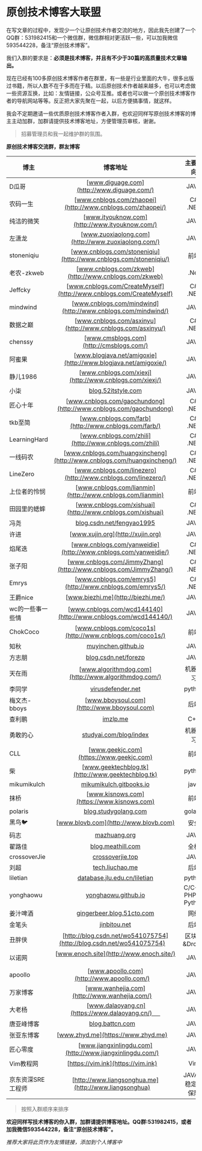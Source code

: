# 原创技术博客大联盟

在写文章的过程中，发现少一个让原创技术作者交流的地方，因此我先创建了一个QQ群：531982415和一个微信群，微信群相对更活跃一些，可以加我微信593544228，备注“原创技术博客”。

我们入群的要求是：**必须是技术博客，并且有不少于30篇的高质量技术文章输出。**

现在已经有100多原创技术博客作者在群里，有一些是行业里面的大牛，很多出版过书籍，所以人数不在于多而在于精。以后原创技术作者越来越多，也可以考虑做一些资源互换，比如：友情链接，公众号互推。或者也可以做一个原创技术博客作者的导航网站等等。反正把大家先聚在一起，以后方便搞事情，就这样。

我会不定期邀请一些优质原创技术博客作者入群，也欢迎同样写原创技术博客的博主主动加群，加群请提供技术博客地址，方便管理员审核，谢谢。

> 招募管理员和我一起维护群的氛围。 
 
**原创技术博客交流群，群友博客**


| 博主          |   博客地址    |   主要方向      | 微信公众号 |
| ------------- |:-------------:| :-------------: |      -----:|
| D瓜哥      |  [www.diguage.com](http://www.diguage.com/) | JAVA |
| 农码一生     | [www.cnblogs.com/zhaopei](http://www.cnblogs.com/zhaopei/)     |    C# .NET |
| 纯洁的微笑 | [www.ityouknow.com](http://www.ityouknow.com/)     |   JAVA | 纯洁的微笑|
| 左潇龙 | [www.zuoxiaolong.com](http://www.zuoxiaolong.com/)     |   JAVA |
| stoneniqiu | [www.cnblogs.com/stoneniqiu](http://www.cnblogs.com/stoneniqiu/)     |   前端  |
| 老农-zkweb | [www.cnblogs.com/zkweb](http://www.cnblogs.com/zkweb)     |   .Net  |
| Jeffcky | [www.cnblogs.com/CreateMyself](http://www.cnblogs.com/CreateMyself)     |   C# .NET  |
| mindwind | [www.cnblogs.com/mindwind](http://www.cnblogs.com/mindwind/)     |   JAVA | mindwind|
| 数据之巅 | [www.cnblogs.com/asxinyu](http://www.cnblogs.com/asxinyu/)     |   C# .NET |
| chenssy | [www.cmsblogs.com](http://cmsblogs.com/)     |   JAVA |
| 阿蜜果 | [www.blogjava.net/amigoxie](http://www.blogjava.net/amigoxie/)     |   JAVA |
|静儿1986 | [www.cnblogs.com/xiexj](http://www.cnblogs.com/xiexj/)     |   JAVA |
|小柒 | [blog.52itstyle.com](http://blog.52itstyle.com/)     |   JAVA |
|匠心十年 | [www.cnblogs.com/gaochundong](http://www.cnblogs.com/gaochundong)     |  C# .NET   |
|tkb至简 | [www.cnblogs.com/farb](http://www.cnblogs.com/farb/)     |  C# .NET   |
|LearningHard | [www.cnblogs.com/zhili](http://www.cnblogs.com/zhili)     |  C# .NET   |
|一线码农 | [www.cnblogs.com/huangxincheng](http://www.cnblogs.com/huangxincheng/)     |  C# .NET   |
|LineZero | [www.cnblogs.com/linezero](http://www.cnblogs.com/linezero/)     |   C# .NET  |
|上位者的怜悯 | [www.cnblogs.com/lianmin](http://www.cnblogs.com/lianmin)     |  前端   |
|田园里的蟋蟀 | [www.cnblogs.com/xishuai](http://www.cnblogs.com/xishuai)     |   C# .NET  |
|冯尧 | [blog.csdn.net/fengyao1995](http://blog.csdn.net/fengyao1995)     |  JAVA |
|许进 | [www.xujin.org](http://xujin.org)     |  JAVA |
|焰尾迭 | [www.cnblogs.com/yanweidie](http://www.cnblogs.com/yanweidie/)     |    C# .NET  |
|张子阳 | [www.cnblogs.com/JimmyZhang](http://www.cnblogs.com/JimmyZhang/)     |    C# .NET  |
|Emrys | [www.cnblogs.com/emrys5](http://www.cnblogs.com/emrys5/)     |    C# .NET  |
|王爵nice| [www.biezhi.me](http://biezhi.me/)     |   JAVA |
|wc的一些事一些情| [www.cnblogs.com/wcd144140](http://www.cnblogs.com/wcd144140/)     |   JAVA |
|ChokCoco| [www.cnblogs.com/coco1s](http://www.cnblogs.com/coco1s/)     |   前端 |
|知秋| [muyinchen.github.io](https://muyinchen.github.io/)     |   JAVA |
|方志朋| [blog.csdn.net/forezp](http://blog.csdn.net/forezp)     |   JAVA |
|天在雨| [www.algorithmdog.com](http://www.algorithmdog.com/)     |   机器学习 |
|李同学| [virusdefender.net](https://virusdefender.net)     |   python |
|梅文杰-bboys| [www.bboysoul.com](http://www.bboysoul.com)     |   后端 |
|查利鹏| [imzlp.me](https://imzlp.me)     |   C++ |
|勇敢的心| [studyai.com/blog/index](http://studyai.com/blog/index)     |  机器学习  |
|CLL| [www.geekjc.com](https://www.geekjc.com)     |  前端  |
|柴| [www.geektechblog.tk](http://www.geektechblog.tk)     |  python  |
|mikumikulch| [mikumikulch.gitbooks.io](https://mikumikulch.gitbooks.io/chucklin_blog/content/ )     |  java  |
|抹桥| [www.kisnows.com](https://www.kisnows.com)     |  前端  |
|polaris| [blog.studygolang.com](http://blog.studygolang.com)     |  golang |
|黑鸟🐦| [www.blovb.com](http://www.blovb.com)     |  安全 |
|码志| [mazhuang.org](http://mazhuang.org)     |  JAVA |
|翟路佳| [blog.meathill.com](http://blog.meathill.com)     |  全栈 |
|crossoverJie| [crossoverjie.top](https://crossoverjie.top)     | JAVA | crossoverJie
|刘超| [tech.liuchao.me](https://tech.liuchao.me)     | 后端 |
|liletian| [database.jlu.edu.cn/liletian](http://database.jlu.edu.cn/liletian)     | python |
|yonghaowu| [yonghaowu.github.io](http://yonghaowu.github.io)     | C/C++, PHP or Python |
|姜汁啤酒| [gingerbeer.blog.51cto.com](http://gingerbeer.blog.51cto.com)     | 网络 |
|金笔头| [jinbitou.net](http://jinbitou.net)     | 后端 |
|丑胖侠| [http://blog.csdn.net/wo541075754](http://blog.csdn.net/wo541075754)     | 区块链&Drools |
|以诺网| [www.enoch.site](http://www.enoch.site/)     | JAVA |无
|apoollo| [www.apoollo.com](http://www.apoollo.com/)     | JAVA |无
|万家博客| [www.wanhejia.com](http://www.wanhejia.com/)     | JAVA |无
|大老杨| [www.dalaoyang.cn](https://www.dalaoyang.cn/)     | JAVA |大老杨
|唐亚峰博客| [blog.battcn.com](http://blog.battcn.com/)     | JAVA |battcn
|张亚东博客| [www.zhyd.me](https://www.zhyd.me)     | JAVA | 码一码
|匠心零度| [www.jiangxinlingdu.com](http://www.jiangxinlingdu.com/)     | JAVA | 匠心零度
|Vim教程网| [https://vim.ink](https://vim.ink)     | Vim | vimtutor
|京东资深SRE工程师| [http://www.liangsonghua.me](http://www.liangsonghua)     | JAVA和稳定性保障 | 松花皮蛋的黑板报

> 按照入群顺序来排序



**欢迎同样写技术博客的你入群，加群请提供博客地址。QQ群:531982415，或者加我微信593544228，备注“原创技术博客”。**


   
*推荐大家将此页作为友情链接，添加到个人博客中*


<div style="display:none">
<script src="https://s22.cnzz.com/z_stat.php?id=1264526122&web_id=1264526122" language="JavaScript"></script>
</div>
